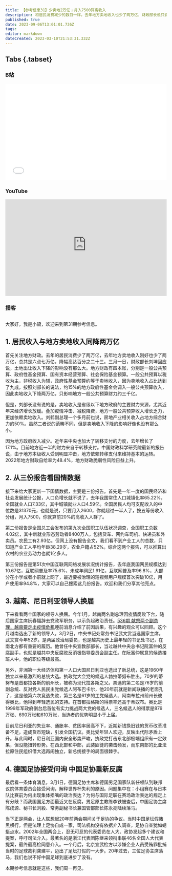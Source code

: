 ```yaml
---
title: 【参考信息31】少卖地2万亿；月入7500算高收入
description: 和居民消费减少的数目一样，去年地方卖地收入也少了两万亿，财政部长说只影响地方一般公共预算财力约3000亿，但这话藏了一半。最近有几份基本国情更新的报告值得一看，有助于大家在社会中找准自己的位置，月可支配收入2600，你基本上就超过一半人了。德国足协到议会接受问询，让我想起2002年两会上要求司法介入足球的往事。
published: true
date: 2023-09-06T13:01:01.736Z
tags: 
editor: markdown
dateCreated: 2023-03-10T21:53:31.332Z
---
```


## Tabs {.tabset}
### B站
<div style="position: relative; padding: 30% 45%;">
<iframe style="position: absolute; width: 100%; height: 100%; left: 0; top: 0;" src="//player.bilibili.com/player.html?&bvid=BV1RL411y72h&page=1&as_wide=1&high_quality=1&danmaku=1&autoplay=0" scrolling="no" border="0" frameborder="no" framespacing="0" allowfullscreen="true"></iframe>
</div>

### YouTube
<div style="position: relative; padding: 30% 45%;">
<iframe style="position: absolute; top: 0; left: 0; width: 100%; height: 100%;" src="https://www.youtube-nocookie.com/embed/dzDaShu3Rh0" title="YouTube video player" frameborder="0" allow="accelerometer; autoplay; clipboard-write; encrypted-media; gyroscope; picture-in-picture" allowfullscreen></iframe>
</div>
  
### 播客
<div class="podcast-player"></div>

## 

大家好，我是小黛，欢迎来到第31期参考信息。

## 1. 居民收入与地方卖地收入同降两万亿

首先关注地方财政。去年的居民消费少了两万亿，去年地方卖地收入刚好也少了两万亿，总共是六点七万亿，降幅高达百分之二十三。三月一日，财政部长刘坤回应说，土地出让收入下降的影响没有那么大。地方财政有四本账，分别是一般公共预算、政府性基金预算、国有资本经营预算、社会保险基金预算。一般公共预算以税收为主，非税收入为辅，政府性基金预算约等于卖地收入，因为卖地收入占比达到了九成，按照刘部长的说法，约15%的地方政府性基金会调入一般公共预算收入，因此卖地收入下降两万亿，只影响地方一般公共预算财力约三千亿。

但是，刘部长没有说的是，卖地收入是省级以下地方政府的主要财力来源，尤其近年来经济增长放缓。叠加疫情冲击、减税降费，地方一般公共预算收入增长乏力，更加依赖卖地收入。刘鹤副总理一个多月前也说，房地产业相关收入占地方综合财力的50%。虽然二者说的范畴不同，但是卖地收入下降的影响好像也没有那么小。

因为地方政府收入减少。近年来中央也加大了转移支付的力度，去年增长了17.1%。目前地方近一半的财力来自于转移支付。中国财政科学研究院最新的报告说，由于地方本级收入受到明显冲击，地方依赖转移支付来维持基本的运转。2022年地方财政自给率为48.4%，地方财政脆弱性风险日益上升。

## 2. 从三份报告看国情数据

接下来给大家更新一下国情数据，主要是三份报告。首先是一年一度的国民经济和社会发展统计公报，人口负增长就不说了，去年我国常住人口城镇化率65.22%，全国就业人口7.33亿，其中城镇就业人口4.59亿。全国居民人均可支配收入的中位数是31370元，也就是说，只要月入2600，你就超过一半人了，按五等份收入分组，月入7500，你就算前20%的高收入人群了。

第二份报告是全国总工会发布的第九次全国职工队伍状况调查，全国职工总数4.02亿，其中新就业形态劳动者8400万人，包括货车、网约车司机、快递员和外卖员。农民工有2.93亿。但网上没有报告全文，我们看不到产业工人的总数，只知道产业工人平均年龄38.29岁，农业户籍占52%。综合这两个报告，可以推算出农村的农业劳动力也就1亿多人。

第三份报告是第51次中国互联网网络发展状况统计报告，去年底我国网民规模达到10.67亿，互联网普及率75.6%，未成年网民1.91亿，互联网普及率96.8%，大部分在小学或者小前就上网了，最近要被治理的短视频用户规模首次突破10亿，用户使用率94.8%，大家可以自己搜索这几份报告。欢迎和我们分享其他亮点。

## 3. 越南、尼日利亚领导人换届

下来看看两个国家的领导人换届。今年1月，越南两名副总理因疫情腐败下台，随后国家主席阮春福辞去党政军职务，以示负起政治责任。[536期 献祭两个副总理，越南要走出疫情危机](https://archive.bedtime.news/zh/main/501-600/536)睡前消息介绍了前因后果，有兴趣的观众可以回顾。这个月越南选出了新的领导人。3月2日，中央书记处常务书记武文赏当选国家主席。武文赏今年52岁。是两届政治局委员，也是越共历史上最年轻的书记处书记，在南北方都有重要的履历。他曾任中央宣教部部长，当过越共中央总书记阮富仲的反腐副手，也就是越共中央反腐败反消极指导委员会副主任。在阮富仲属意的候选接班人中，他的职位等级最高。

另外，非洲第一大经济体和第一人口大国尼日利亚也选出了新总统，这是1960年独立以来最激烈的总统大选。执政党大会党的候选人勃拉蒂努布胜出。70岁的蒂努布是首都拉各斯的前州长，被称为现代拉各斯之父。票选的第二名是76岁的前副总统、反对党人民民主党候选人阿布巴卡尔，他20年前就是新闻联播的老面孔了，这是他第六次竞选失败，第三名是61岁的工党候选人、阿南布拉州前州长彼得奥比，他得到年轻选民的支持。在首都拉格斯的得票率还高于蒂奴布。奥比是1999年军政府倒台后首位有实力挑战两大党的候选人，三名候选人的得票是879万张、690万张和610万张，当选者的优势明显小于上届。

目前尼日利亚的失业率、通胀率、贫困率居高不下，近期新钱换旧钱的货币改革准备不足，造成货币短缺，引发全国抗议。奥比受年轻人欢迎，反映出代际矛盾上升。与此同时，尼日利亚国内安全形势严峻，执政党打击东北部极端组织有一定效果，但没能扭转形势。在西北部和中部，武装匪徒的袭击频发，而东南部的比亚法拉原住民组织借大选再闹独立，新总统接手的局面很棘手。

## 4. 德国足协接受问询 中国足协重新反腐

最后看一条体育消息，3月1日，德国足协主席和德国男足国家队新任领队到联邦议院体育委员会接受问询，解释世界杯失利的原因。问题集中在：小组赛在与日本队比赛前为何出现集体捂嘴的政治表达？为何与国际足联在赛场政治表达的规定上有分歧？而我国国足方面最近又在反腐，男足原主教练李铁被查后，中国足协主席陈戌源、秘书长刘毅、常务副秘书长兼国管部部长陈永亮陆续落马。

当下正是两会，让人联想起20年前两会期间关于足协的争议。当时中国足坛假赌黑横行，但是法理上足协自成一家，司法机构没有依据介入调查，足协自查犹如蜻蜓点水。2002年全国两会上，忍无可忍的代表委员在人大、政协发起多个建议和提案，呼吁司法介入。最著名的是浙江代表团陈继来领衔串联46名全国人大代表提案，最终最高检同意介入。一个月后，北京宣武检方以涉嫌企业人员受贿罪批捕当时的足球裁判龚建平，迈出了足坛打假的一大步。20年过去，三位足协主席落马，我们也说不好中国足球到底进步了没有。

本期参考信息就是这些，我们周一再见。
